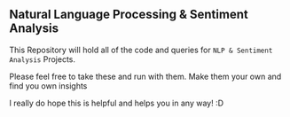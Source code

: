 
## Natural Language Processing & Sentiment Analysis 

This Repository will hold all of the code and queries for `NLP & Sentiment Analysis` Projects.

Please feel free to take these and run with them. Make them your own and find you own insights

I really do hope this is helpful and helps you in any way! :D
